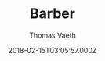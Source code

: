 ---
title: Barber
github: https://github.com/samesies/barber-jekyll
demo: https://barber.samesies.io/
author: Thomas Vaeth
ssg:
  - Jekyll
cms:
  - No Cms
date: 2018-02-15T03:05:57.000Z
stale: false
disabled: true
disabled_reason: error checking demo url
---